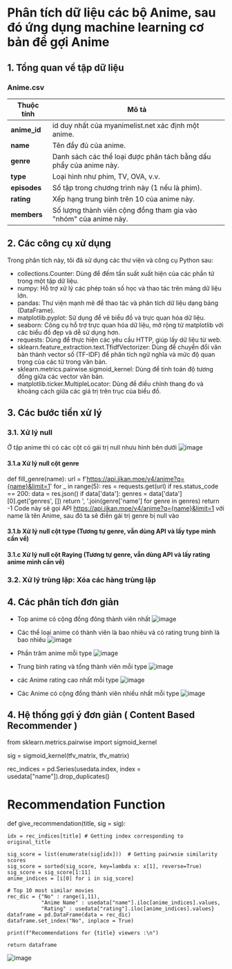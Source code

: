 # Phân tích dữ liệu các bộ Anime, sau đó ứng dụng machine learning cơ bản để gợi Anime
## 1. Tổng quan về tập dữ liệu
### Anime.csv

| Thuộc tính   | Mô tả                                                                 |
|--------------|----------------------------------------------------------------------|
| **anime_id** | id duy nhất của myanimelist.net xác định một anime.                  |
| **name**     | Tên đầy đủ của anime.                                                |
| **genre**    | Danh sách các thể loại được phân tách bằng dấu phẩy của anime này.   |
| **type**     | Loại hình như phim, TV, OVA, v.v.                                    |
| **episodes** | Số tập trong chương trình này (1 nếu là phim).                       |
| **rating**   | Xếp hạng trung bình trên 10 của anime này.                           |
| **members**  | Số lượng thành viên cộng đồng tham gia vào "nhóm" của anime này.     |

## 2. Các công cụ xử dụng
Trong phân tích này, tôi đã sử dụng các thư viện và công cụ Python sau:

+ collections.Counter: Dùng để đếm tần suất xuất hiện của các phần tử trong một tập dữ liệu.
+ numpy: Hỗ trợ xử lý các phép toán số học và thao tác trên mảng dữ liệu lớn.
+ pandas: Thư viện mạnh mẽ để thao tác và phân tích dữ liệu dạng bảng (DataFrame).
+ matplotlib.pyplot: Sử dụng để vẽ biểu đồ và trực quan hóa dữ liệu.
+ seaborn: Công cụ hỗ trợ trực quan hóa dữ liệu, mở rộng từ matplotlib với các biểu đồ đẹp và dễ sử dụng hơn.
+ requests: Dùng để thực hiện các yêu cầu HTTP, giúp lấy dữ liệu từ web.
+ sklearn.feature_extraction.text.TfidfVectorizer: Dùng để chuyển đổi văn bản thành vector số (TF-IDF) để phân tích ngữ nghĩa và mức độ quan trọng của các từ trong văn bản.
+ sklearn.metrics.pairwise.sigmoid_kernel: Dùng để tính toán độ tương đồng giữa các vector văn bản.
+ matplotlib.ticker.MultipleLocator: Dùng để điều chỉnh thang đo và khoảng cách giữa các giá trị trên trục của biểu đồ.
## 3. Các bước tiền xử lý
### 3.1. Xử lý null
  Ở tập anime thì có các cột có gái trị null nhưu hình bên dưới
![image](https://github.com/user-attachments/assets/8f554ee9-369c-4582-82dc-423607721da9)

#### 3.1.a Xử lý null cột genre
def fill_genre(name):
    url = f'https://api.jikan.moe/v4/anime?q={name}&limit=1'
    for _ in range(5):
        res = requests.get(url)
        if res.status_code == 200:
            data = res.json()
            if data['data']:
                genres = data['data'][0].get('genres', [])
                return ', '.join(genre['name'] for genre in genres)
    return -1
Code này sẽ gọi API https://api.jikan.moe/v4/anime?q={name}&limit=1 với name là tên Anime, sau đó ta sẽ điền gái trị genre bị null vào 
#### 3.1.b Xử lý null cột type (Tương tự genre, vẫn dùng API và lấy type mình cần về)
#### 3.1.c Xử lý null cột Raying (Tương tự genre, vẫn dùng API và lấy rating anime mình cần về)
### 3.2. Xử lý trùng lặp: Xóa các hàng trùng lặp
## 4. Các phân tích đơn giản
+ Top anime có cộng đồng đông thành viên nhất
![image](https://github.com/user-attachments/assets/a27ed19b-31d6-46c4-9aaa-c47117868a37)

+ Các thể loại anime có thành viên là bao nhiêu và có rating trung bình là bao nhiêu
![image](https://github.com/user-attachments/assets/3a5552ea-8c48-4cd1-b0d8-3727c97ac8ab)

+ Phần trăm anime mỗi type
![image](https://github.com/user-attachments/assets/bd8777de-bb9f-4910-bf5f-262624665e92)

+ Trung bình rating và tổng thành viên mỗi type
  ![image](https://github.com/user-attachments/assets/cae4fa34-bab4-41aa-a046-887f655eea50)

+ các Anime rating cao nhất mỗi type
![image](https://github.com/user-attachments/assets/b891597a-eb50-4ff4-a6f0-55828e9bc160)

+ Các Anime có cộng đồng thành viên nhiều nhất mỗi type
![image](https://github.com/user-attachments/assets/75b92f8e-c8ac-4984-a073-59b008174663)


## 4. Hệ thống gợi ý đơn giản  ( Content Based Recommender )
from sklearn.metrics.pairwise import sigmoid_kernel

sig = sigmoid_kernel(tfv_matrix, tfv_matrix)   

rec_indices = pd.Series(usedata.index, index = usedata["name"]).drop_duplicates()


# Recommendation Function
def give_recommendation(title, sig = sig):
    
    idx = rec_indices[title] # Getting index corresponding to original_title

    sig_score = list(enumerate(sig[idx]))  # Getting pairwsie similarity scores 
    sig_score = sorted(sig_score, key=lambda x: x[1], reverse=True)
    sig_score = sig_score[1:11]
    anime_indices = [i[0] for i in sig_score]
     
    # Top 10 most similar movies
    rec_dic = {"No" : range(1,11), 
               "Anime Name" : usedata["name"].iloc[anime_indices].values,
               "Rating" : usedata["rating"].iloc[anime_indices].values}
    dataframe = pd.DataFrame(data = rec_dic)
    dataframe.set_index("No", inplace = True)
    
    print(f"Recommendations for {title} viewers :\n")
    
    return dataframe


![image](https://github.com/user-attachments/assets/c9286ad7-3b23-46b5-8f9d-97c23a8e63ce)

